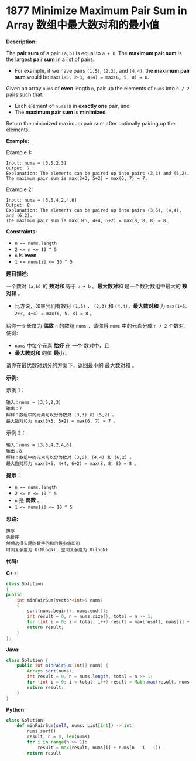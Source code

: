# 1877 Minimize Maximum Pair Sum in Array 数组中最大数对和的最小值

__Description:__

The __pair sum__ of a pair `(a,b)` is equal to `a + b`. The __maximum pair sum__ is the largest __pair sum__ in a list of pairs.

- For example, if we have pairs `(1,5)`, `(2,3)`, and `(4,4)`, the __maximum pair sum__ would be `max(1+5, 2+3, 4+4) = max(6, 5, 8) = 8`.

Given an array `nums` of __even__ length `n`, pair up the elements of `nums` into `n / 2` pairs such that:

- Each element of `nums` is in __exactly one__ pair, and
- The __maximum pair sum__ is __minimized__.

Return the minimized maximum pair sum after optimally pairing up the elements.

__Example:__

Example 1:

```text
Input: nums = [3,5,2,3]
Output: 7
Explanation: The elements can be paired up into pairs (3,3) and (5,2).
The maximum pair sum is max(3+3, 5+2) = max(6, 7) = 7.
```

Example 2:

```text
Input: nums = [3,5,4,2,4,6]
Output: 8
Explanation: The elements can be paired up into pairs (3,5), (4,4), and (6,2).
The maximum pair sum is max(3+5, 4+4, 6+2) = max(8, 8, 8) = 8.
```

__Constraints:__

- `n == nums.length`
- `2 <= n <= 10 ^ 5`
- `n` is __even__.
- `1 <= nums[i] <= 10 ^ 5`

__题目描述:__

一个数对 `(a,b)` 的 __数对和__ 等于 `a + b` 。__最大数对和__ 是一个数对数组中最大的 __数对和__ 。

- 比方说，如果我们有数对 `(1,5)` ， `(2,3)` 和 `(4,4)`，__最大数对和__ 为 `max(1+5, 2+3, 4+4) = max(6, 5, 8) = 8` 。

给你一个长度为 __偶数__ `n` 的数组 `nums` ，请你将 `nums` 中的元素分成 `n / 2` 个数对，使得:

- `nums` 中每个元素 __恰好__ 在 __一个__ 数对中，且
- __最大数对和__ 的值 __最小__ 。

请你在最优数对划分的方案下，返回最小的 最大数对和 。

__示例:__

示例 1：

```text
输入：nums = [3,5,2,3]
输出：7
解释：数组中的元素可以分为数对 (3,3) 和 (5,2) 。
最大数对和为 max(3+3, 5+2) = max(6, 7) = 7 。
```

示例 2：

```text
输入：nums = [3,5,4,2,4,6]
输出：8
解释：数组中的元素可以分为数对 (3,5)，(4,4) 和 (6,2) 。
最大数对和为 max(3+5, 4+4, 6+2) = max(8, 8, 8) = 8 。
```

__提示：__

- `n == nums.length`
- `2 <= n <= 10 ^ 5`
- `n` 是 __偶数__ 。
- `1 <= nums[i] <= 10 ^ 5`

__思路:__

```text
排序
先排序
然后选择头尾的数字的和的最小值即可
时间复杂度为 O(NlogN), 空间复杂度为 O(logN)
```

__代码:__

__C++__:

```C++
class Solution
{
public:
    int minPairSum(vector<int>& nums) 
    {
        sort(nums.begin(), nums.end());
        int result = 0, n = nums.size(), total = n >> 1;
        for (int i = 0; i < total; i++) result = max(result, nums[i] + nums[n - i - 1]);
        return result;
    }
};
```

__Java__:

```Java
class Solution {
    public int minPairSum(int[] nums) {
        Arrays.sort(nums);
        int result = 0, n = nums.length, total = n >> 1;
        for (int i = 0; i < total; i++) result = Math.max(result, nums[i] + nums[n - i - 1]);
        return result;
    }
}
```

__Python__:

```Python
class Solution:
    def minPairSum(self, nums: List[int]) -> int:
        nums.sort()
        result, n = 0, len(nums)
        for i in range(n >> 1):
            result = max(result, nums[i] + nums[n - i - 1])
        return result
```
